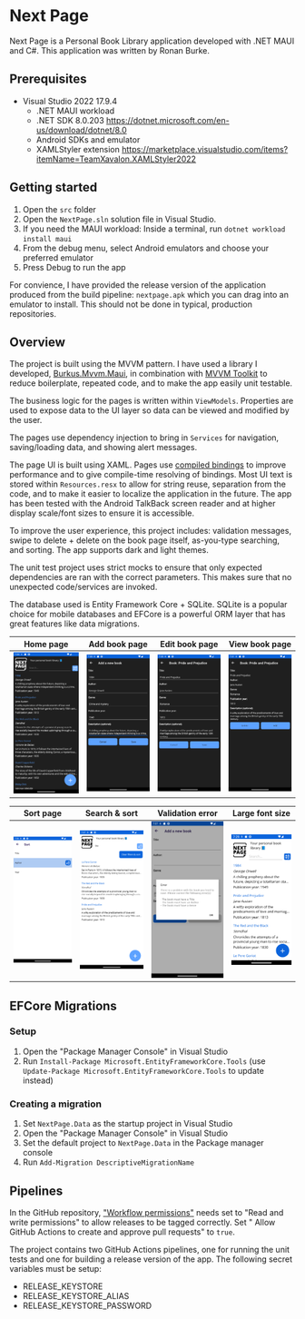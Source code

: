 # Next Page
Next Page is a Personal Book Library application developed with .NET MAUI and C#. This application was written by Ronan Burke.

## Prerequisites
- Visual Studio 2022 17.9.4
  - .NET MAUI workload
  - .NET SDK 8.0.203 https://dotnet.microsoft.com/en-us/download/dotnet/8.0
  - Android SDKs and emulator
  - XAMLStyler extension https://marketplace.visualstudio.com/items?itemName=TeamXavalon.XAMLStyler2022
  
## Getting started
1. Open the `src` folder
2. Open the `NextPage.sln` solution file in Visual Studio.
3. If you need the MAUI workload: Inside a terminal, run `dotnet workload install maui`
4. From the debug menu, select Android emulators and choose your preferred emulator
5. Press Debug to run the app

For convience, I have provided the release version of the application produced from the build pipeline: `nextpage.apk` which you can drag into an emulator to install. This should not be done in typical, production repositories.

## Overview
The project is built using the MVVM pattern. I have used a library I developed, [Burkus.Mvvm.Maui](https://github.com/BurkusCat/Burkus.Mvvm.Maui), in combination with [MVVM Toolkit](https://learn.microsoft.com/en-us/dotnet/communitytoolkit/mvvm/) to reduce boilerplate, repeated code, and to make the app easily unit testable.

The business logic for the pages is written within `ViewModels`. Properties are used to expose data to the UI layer so data can be viewed and modified by the user.

The pages use dependency injection to bring in `Services` for navigation, saving/loading data, and showing alert messages.

The page UI is built using XAML. Pages use [compiled bindings](https://learn.microsoft.com/en-us/dotnet/maui/fundamentals/data-binding/compiled-bindings?view=net-maui-8.0) to improve performance and to give compile-time resolving of bindings. Most UI text is stored within `Resources.resx` to allow for string reuse, separation from the code, and to make it easier to localize the application in the future. The app has been tested with the Android TalkBack screen reader and at higher display scale/font sizes to ensure it is accessible.

To improve the user experience, this project includes: validation messages, swipe to delete + delete on the book page itself, as-you-type searching, and sorting. The app supports dark and light themes.

The unit test project uses strict mocks to ensure that only expected dependencies are ran with the correct parameters. This makes sure that no unexpected code/services are invoked.

The database used is Entity Framework Core + SQLite. SQLite is a popular choice for mobile databases and EFCore is a powerful ORM layer that has great features like data migrations.

| Home page | Add book page | Edit book page | View book page |
| - | - | - | - |
| ![Homepage](art/homepage.jpg) | ![Add book page](art/addbook.jpg) | ![Edit book page](art/editbook.jpg) | ![View book page](art/viewbook.jpg) |

| Sort page | Search & sort | Validation error | Large font size |
| - | - | - | - |
| ![Sort page](art/sort.jpg) | ![Search and sort](art/sortfilter.jpg) | ![Validation error](art/validation.jpg) | ![Large font size](art/largefont.jpg) |

## EFCore Migrations

### Setup

1. Open the "Package Manager Console" in Visual Studio
2. Run `Install-Package Microsoft.EntityFrameworkCore.Tools` (use `Update-Package Microsoft.EntityFrameworkCore.Tools` to update instead)

### Creating a migration

1. Set `NextPage.Data` as the startup project in Visual Studio
2. Open the "Package Manager Console" in Visual Studio
3. Set the default project to `NextPage.Data` in the Package manager console
4. Run `Add-Migration DescriptiveMigrationName`

## Pipelines
In the GitHub repository, ["Workflow permissions"](https://docs.github.com/actions/reference/authentication-in-a-workflow#modifying-the-permissions-for-the-github_token) needs set to "Read and write permissions" to allow releases to be tagged correctly. Set "
Allow GitHub Actions to create and approve pull requests" to `true`.

The project contains two GitHub Actions pipelines, one for running the unit tests and one for building a release version of the app. The following secret variables must be setup:

- RELEASE_KEYSTORE
- RELEASE_KEYSTORE_ALIAS
- RELEASE_KEYSTORE_PASSWORD